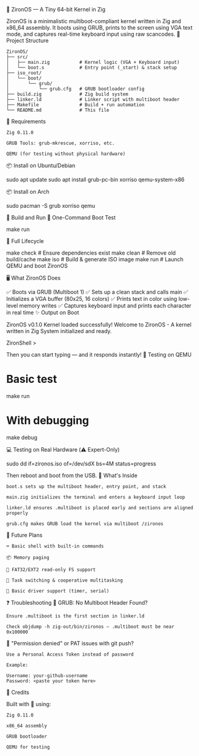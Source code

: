 🔷 ZironOS — A Tiny 64-bit Kernel in Zig

ZironOS is a minimalistic multiboot-compliant kernel written in Zig and x86_64 assembly. It boots using GRUB, prints to the screen using VGA text mode, and captures real-time keyboard input using raw scancodes.
🌲 Project Structure

```project structure
ZironOS/
├── src/
│   ├── main.zig           # Kernel logic (VGA + Keyboard input)
│   └── boot.s             # Entry point (_start) & stack setup
├── iso_root/
│   └── boot/
│       └── grub/
│           └── grub.cfg   # GRUB bootloader config
├── build.zig              # Zig build system
├── linker.ld              # Linker script with multiboot header
├── Makefile               # Build + run automation
└── README.md              # This file
```

🧰 Requirements

    Zig 0.11.0

    GRUB Tools: grub-mkrescue, xorriso, etc.

    QEMU (for testing without physical hardware)

📦 Install on Ubuntu/Debian

sudo apt update
sudo apt install grub-pc-bin xorriso qemu-system-x86

📦 Install on Arch

sudo pacman -S grub xorriso qemu

🚀 Build and Run
🔁 One-Command Boot Test

make run

🧱 Full Lifecycle

make check    # Ensure dependencies exist
make clean    # Remove old build/cache
make iso      # Build & generate ISO image
make run      # Launch QEMU and boot ZironOS

🖥️ What ZironOS Does

✅ Boots via GRUB (Multiboot 1)
✅ Sets up a clean stack and calls main
✅ Initializes a VGA buffer (80x25, 16 colors)
✅ Prints text in color using low-level memory writes
✅ Captures keyboard input and prints each character in real time
✨ Output on Boot

ZironOS v0.1.0
Kernel loaded successfully!
Welcome to ZironOS - A kernel written in Zig
System initialized and ready.

ZironShell >

Then you can start typing — and it responds instantly!
🧪 Testing on QEMU

# Basic test
make run

# With debugging
make debug

💻 Testing on Real Hardware (⚠️ Expert-Only)

sudo dd if=zironos.iso of=/dev/sdX bs=4M status=progress

Then reboot and boot from the USB.
🧠 What's Inside

    boot.s sets up the multiboot header, entry point, and stack

    main.zig initializes the terminal and enters a keyboard input loop

    linker.ld ensures .multiboot is placed early and sections are aligned properly

    grub.cfg makes GRUB load the kernel via multiboot /zironos

🧱 Future Plans

    ⌨️ Basic shell with built-in commands

    📦 Memory paging

    📁 FAT32/EXT2 read-only FS support

    🧵 Task switching & cooperative multitasking

    🔌 Basic driver support (timer, serial)

❓ Troubleshooting
🔻 GRUB: No Multiboot Header Found?

    Ensure .multiboot is the first section in linker.ld

    Check objdump -h zig-out/bin/zironos — .multiboot must be near 0x100000

🔻 "Permission denied" or PAT issues with git push?

    Use a Personal Access Token instead of password

    Example:

    Username: your-github-username
    Password: <paste your token here>

💬 Credits

Built with 💙 using:

    Zig 0.11.0

    x86_64 assembly

    GRUB bootloader

    QEMU for testing